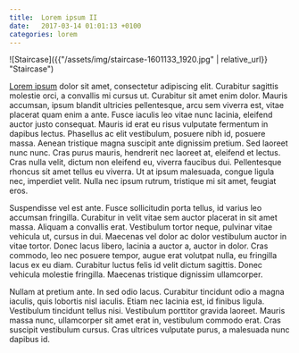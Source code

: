 ```yaml
---
title:  Lorem ipsum II
date:   2017-03-14 01:01:13 +0100
categories: lorem
---
```

![Staircase]({{"/assets/img/staircase-1601133_1920.jpg" | relative_url}} "Staircase")

[Lorem ipsum][lorem-ipsum] dolor sit amet, consectetur adipiscing elit. Curabitur sagittis molestie orci, a convallis mi cursus ut. Curabitur sit amet enim dolor. Mauris accumsan, ipsum blandit ultricies pellentesque, arcu sem viverra est, vitae placerat quam enim a ante. Fusce iaculis leo vitae nunc lacinia, eleifend auctor justo consequat. Mauris id erat eu risus vulputate fermentum in dapibus lectus. Phasellus ac elit vestibulum, posuere nibh id, posuere massa. Aenean tristique magna suscipit ante dignissim pretium. Sed laoreet nunc nunc. Cras purus mauris, hendrerit nec laoreet at, eleifend et lectus. Cras nulla velit, dictum non eleifend eu, viverra faucibus dui. Pellentesque rhoncus sit amet tellus eu viverra. Ut at ipsum malesuada, congue ligula nec, imperdiet velit. Nulla nec ipsum rutrum, tristique mi sit amet, feugiat eros.

Suspendisse vel est ante. Fusce sollicitudin porta tellus, id varius leo accumsan fringilla. Curabitur in velit vitae sem auctor placerat in sit amet massa. Aliquam a convallis erat. Vestibulum tortor neque, pulvinar vitae vehicula ut, cursus in dui. Maecenas vel dolor ac dolor vestibulum auctor in vitae tortor. Donec lacus libero, lacinia a auctor a, auctor in dolor. Cras commodo, leo nec posuere tempor, augue erat volutpat nulla, eu fringilla lacus ex eu diam. Curabitur luctus felis id velit dictum sagittis. Donec vehicula molestie fringilla. Maecenas tristique dignissim ullamcorper.

Nullam at pretium ante. In sed odio lacus. Curabitur tincidunt odio a magna iaculis, quis lobortis nisl iaculis. Etiam nec lacinia est, id finibus ligula. Vestibulum tincidunt tellus nisi. Vestibulum porttitor gravida laoreet. Mauris massa nunc, ullamcorper sit amet erat in, vestibulum commodo erat. Cras suscipit vestibulum cursus. Cras ultrices vulputate purus, a malesuada nunc dapibus id.

[lorem-ipsum]: http://es.lipsum.com/